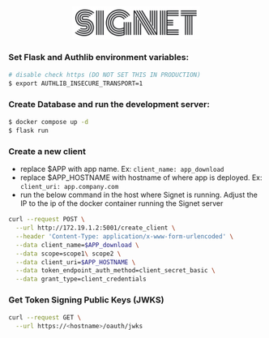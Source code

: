 <p align="center">
<img src="docs/assets/signet-logo.png" alt="signet-logo" width="50%"/>
</p>


### Set Flask and Authlib environment variables:

```bash
# disable check https (DO NOT SET THIS IN PRODUCTION)
$ export AUTHLIB_INSECURE_TRANSPORT=1
```

### Create Database and run the development server:

```bash
$ docker compose up -d
$ flask run
```

### Create a new client

- replace $APP with app name. Ex: `client_name: app_download`
- replace $APP_HOSTNAME with hostname of where app is deployed. Ex: `client_uri: app.company.com`
- run the below command in the host where Signet is running. Adjust the IP to the ip of the docker container running the Signet server

```bash
curl --request POST \
  --url http://172.19.1.2:5001/create_client \
  --header 'Content-Type: application/x-www-form-urlencoded' \
  --data client_name=$APP_download \
  --data scope=scope1\ scope2 \
  --data client_uri=$APP_HOSTNAME \
  --data token_endpoint_auth_method=client_secret_basic \
  --data grant_type=client_credentials
```


### Get Token Signing Public Keys (JWKS)

```bash
curl --request GET \
  --url https://<hostname>/oauth/jwks
```